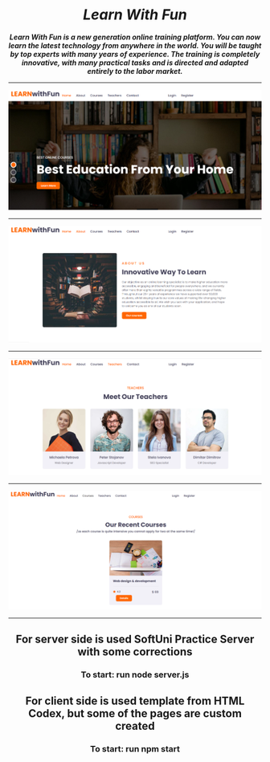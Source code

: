 <h1 align="center"><i>Learn With Fun</i></h1>

**_<p align="center">Learn With Fun is a new generation online training platform. You can now learn the latest technology from anywhere in the world. You will be taught by top experts with many years of experience.
The training is completely innovative, with many practical tasks and is directed and adapted entirely to the labor market.</p>_**

<hr/>

<p align="center">
    <div>
    <img src="./home.png"/>
    <hr/>
    <img src="./about.png"/>
    <hr/>
    <img src="./teachers.png"/>
    <hr/>
    <img src="./courses.png"/>
    <hr/>
    </div>
<p>

<h2 align="center">For server side is used SoftUni Practice Server with some corrections</h2>
<h3 align="center">To start: run node server.js</h3>

<h2 align="center">For client side is used template from HTML Codex, but some of the pages are custom created</h2>
<h3 align="center">To start: run npm start</h3>
